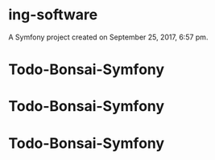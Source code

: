 ing-software
============

A Symfony project created on September 25, 2017, 6:57 pm.
# Todo-Bonsai-Symfony
# Todo-Bonsai-Symfony
# Todo-Bonsai-Symfony
